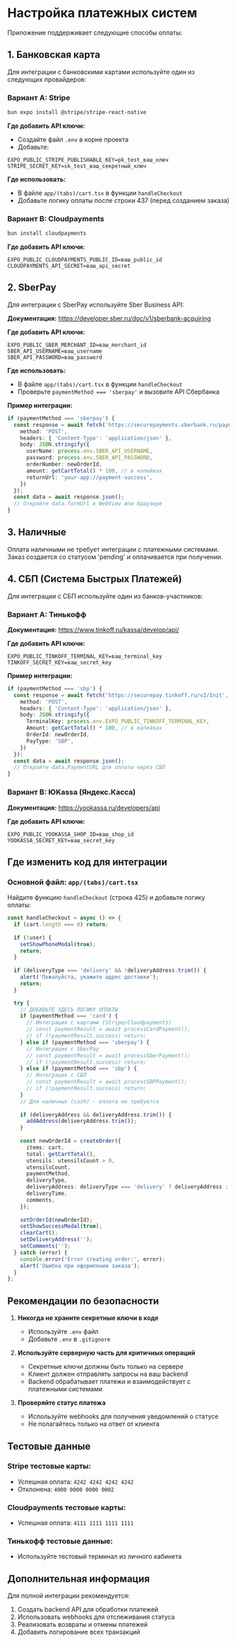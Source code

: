 # Настройка платежных систем

Приложение поддерживает следующие способы оплаты:

## 1. Банковская карта
Для интеграции с банковскими картами используйте один из следующих провайдеров:

### Вариант A: Stripe
```bash
bun expo install @stripe/stripe-react-native
```

**Где добавить API ключи:**
- Создайте файл `.env` в корне проекта
- Добавьте:
```
EXPO_PUBLIC_STRIPE_PUBLISHABLE_KEY=pk_test_ваш_ключ
STRIPE_SECRET_KEY=sk_test_ваш_секретный_ключ
```

**Где использовать:**
- В файле `app/(tabs)/cart.tsx` в функции `handleCheckout`
- Добавьте логику оплаты после строки 437 (перед созданием заказа)

### Вариант B: Cloudpayments
```bash
bun install cloudpayments
```

**Где добавить API ключи:**
```
EXPO_PUBLIC_CLOUDPAYMENTS_PUBLIC_ID=ваш_public_id
CLOUDPAYMENTS_API_SECRET=ваш_api_secret
```

## 2. SberPay
Для интеграции с SberPay используйте Sber Business API:

**Документация:** https://developer.sber.ru/doc/v1/sberbank-acquiring

**Где добавить API ключи:**
```
EXPO_PUBLIC_SBER_MERCHANT_ID=ваш_merchant_id
SBER_API_USERNAME=ваш_username
SBER_API_PASSWORD=ваш_password
```

**Где использовать:**
- В файле `app/(tabs)/cart.tsx` в функции `handleCheckout`
- Проверьте `paymentMethod === 'sberpay'` и вызовите API Сбербанка

**Пример интеграции:**
```typescript
if (paymentMethod === 'sberpay') {
  const response = await fetch('https://securepayments.sberbank.ru/payment/rest/register.do', {
    method: 'POST',
    headers: { 'Content-Type': 'application/json' },
    body: JSON.stringify({
      userName: process.env.SBER_API_USERNAME,
      password: process.env.SBER_API_PASSWORD,
      orderNumber: newOrderId,
      amount: getCartTotal() * 100, // в копейках
      returnUrl: 'your-app://payment-success',
    })
  });
  const data = await response.json();
  // Откройте data.formUrl в WebView или браузере
}
```

## 3. Наличные
Оплата наличными не требует интеграции с платежными системами.
Заказ создается со статусом 'pending' и оплачивается при получении.

## 4. СБП (Система Быстрых Платежей)
Для интеграции с СБП используйте один из банков-участников:

### Вариант A: Тинькофф
**Документация:** https://www.tinkoff.ru/kassa/develop/api/

**Где добавить API ключи:**
```
EXPO_PUBLIC_TINKOFF_TERMINAL_KEY=ваш_terminal_key
TINKOFF_SECRET_KEY=ваш_secret_key
```

**Пример интеграции:**
```typescript
if (paymentMethod === 'sbp') {
  const response = await fetch('https://securepay.tinkoff.ru/v2/Init', {
    method: 'POST',
    headers: { 'Content-Type': 'application/json' },
    body: JSON.stringify({
      TerminalKey: process.env.EXPO_PUBLIC_TINKOFF_TERMINAL_KEY,
      Amount: getCartTotal() * 100, // в копейках
      OrderId: newOrderId,
      PayType: 'SBP',
    })
  });
  const data = await response.json();
  // Откройте data.PaymentURL для оплаты через СБП
}
```

### Вариант B: ЮKassa (Яндекс.Касса)
**Документация:** https://yookassa.ru/developers/api

**Где добавить API ключи:**
```
EXPO_PUBLIC_YOOKASSA_SHOP_ID=ваш_shop_id
YOOKASSA_SECRET_KEY=ваш_secret_key
```

## Где изменить код для интеграции

### Основной файл: `app/(tabs)/cart.tsx`

Найдите функцию `handleCheckout` (строка 425) и добавьте логику оплаты:

```typescript
const handleCheckout = async () => {
  if (cart.length === 0) return;
  
  if (!user) {
    setShowPhoneModal(true);
    return;
  }
  
  if (deliveryType === 'delivery' && !deliveryAddress.trim()) {
    alert('Пожалуйста, укажите адрес доставки');
    return;
  }

  try {
    // ДОБАВЬТЕ ЗДЕСЬ ЛОГИКУ ОПЛАТЫ
    if (paymentMethod === 'card') {
      // Интеграция с картами (Stripe/Cloudpayments)
      // const paymentResult = await processCardPayment();
      // if (!paymentResult.success) return;
    } else if (paymentMethod === 'sberpay') {
      // Интеграция с SberPay
      // const paymentResult = await processSberPayment();
      // if (!paymentResult.success) return;
    } else if (paymentMethod === 'sbp') {
      // Интеграция с СБП
      // const paymentResult = await processSBPPayment();
      // if (!paymentResult.success) return;
    }
    // Для наличных (cash) - оплата не требуется
    
    if (deliveryAddress && deliveryAddress.trim()) {
      addAddress(deliveryAddress.trim());
    }
    
    const newOrderId = createOrder({
      items: cart,
      total: getCartTotal(),
      utensils: utensilsCount > 0,
      utensilsCount,
      paymentMethod,
      deliveryType,
      deliveryAddress: deliveryType === 'delivery' ? deliveryAddress : undefined,
      deliveryTime,
      comments,
    });
    
    setOrderId(newOrderId);
    setShowSuccessModal(true);
    clearCart();
    setDeliveryAddress('');
    setComments('');
  } catch (error) {
    console.error('Error creating order:', error);
    alert('Ошибка при оформлении заказа');
  }
};
```

## Рекомендации по безопасности

1. **Никогда не храните секретные ключи в коде**
   - Используйте `.env` файл
   - Добавьте `.env` в `.gitignore`

2. **Используйте серверную часть для критичных операций**
   - Секретные ключи должны быть только на сервере
   - Клиент должен отправлять запросы на ваш backend
   - Backend обрабатывает платежи и взаимодействует с платежными системами

3. **Проверяйте статус платежа**
   - Используйте webhooks для получения уведомлений о статусе
   - Не полагайтесь только на ответ от клиента

## Тестовые данные

### Stripe тестовые карты:
- Успешная оплата: `4242 4242 4242 4242`
- Отклонена: `4000 0000 0000 0002`

### Cloudpayments тестовые карты:
- Успешная оплата: `4111 1111 1111 1111`

### Тинькофф тестовые данные:
- Используйте тестовый терминал из личного кабинета

## Дополнительная информация

Для полной интеграции рекомендуется:
1. Создать backend API для обработки платежей
2. Использовать webhooks для отслеживания статуса
3. Реализовать возвраты и отмены платежей
4. Добавить логирование всех транзакций
